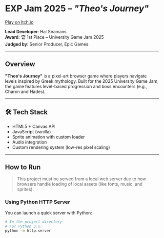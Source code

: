 # EXP Jam 2025 – *"Theo's Journey"*
[Play on Itch.io](https://frothy-pizza.itch.io/theos-journey)

**Lead Developer**: Hal Seamans  
**Award**: 🏆 1st Place – University Game Jam 2025  
**Judged by**: Senior Producer, Epic Games  

---

## Overview

**"Theo's Journey"** is a pixel-art browser game where players navigate levels inspired by Greek mythology. Built for the 2025 University Game Jam, the game features level-based progression and boss encounters (e.g., Charon and Hades).

---

## 🛠️ Tech Stack

- HTML5 + Canvas API  
- JavaScript (vanilla)  
- Sprite animation with custom loader  
- Audio integration  
- Custom rendering system (low-res pixel scaling)  

---

## How to Run

> This project must be served from a local web server due to how browsers handle loading of local assets (like fonts, music, and sprites).

### Using Python HTTP Server

You can launch a quick server with Python:

```bash
# In the project directory
# For Python 3.x:
python -m http.server
